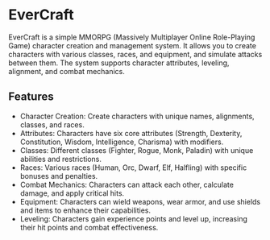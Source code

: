 # EverCraft
EverCraft is a simple MMORPG (Massively Multiplayer Online Role-Playing Game) character creation and management system. It allows you to create characters with various classes, races, and equipment, and simulate attacks between them. The system supports character attributes, leveling, alignment, and combat mechanics.

## Features
* Character Creation: Create characters with unique names, alignments, classes, and races.
* Attributes: Characters have six core attributes (Strength, Dexterity, Constitution, Wisdom, Intelligence, Charisma) with modifiers.
* Classes: Different classes (Fighter, Rogue, Monk, Paladin) with unique abilities and restrictions.
* Races: Various races (Human, Orc, Dwarf, Elf, Halfling) with specific bonuses and penalties.
* Combat Mechanics: Characters can attack each other, calculate damage, and apply critical hits.
* Equipment: Characters can wield weapons, wear armor, and use shields and items to enhance their capabilities.
* Leveling: Characters gain experience points and level up, increasing their hit points and combat effectiveness.
